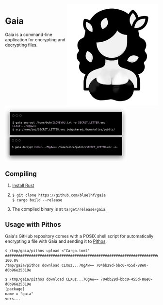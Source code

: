 <img src="assets/gaia.png" width="300" align="right" alt="A vector silhouette of Gaia, the greek personification of Earth"/>

# Gaia

Gaia is a command-line application for encrypting and decrypting files.

<img src="assets/shell.png" width="400" align="left">
<br clear="both"/>

## Compiling

1. [Install Rust](https://rustup.rs/)
2. ```shell
   $ git clone https://github.com/bluelhf/gaia
   $ cargo build --release
   ```
3. The compiled binary is at `target/release/gaia`.

## Usage with Pithos

Gaia's GitHub repository comes with a POSIX shell
script for automatically encrypting a file with Gaia
and sending it to [Pithos](https://github.com/bluelhf/pithos).

```shell
$ /tmp/gaia/pithos upload <"Cargo.toml"
######################################################################## 100.0%
/tmp/gaia/pithos download CLXuz...7OgAw== 704bb29d-bbc0-455d-88e0-d0b96e25319e
```
```shell
$ /tmp/gaia/pithos download CLXuz...7OgAw== 704bb29d-bbc0-455d-88e0-d0b96e25319e
[package]
name = "gaia"
vers...
```
